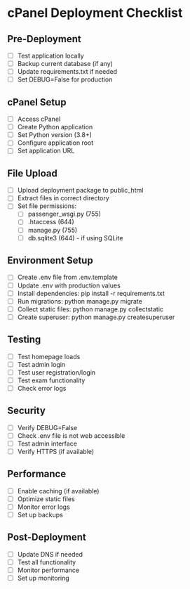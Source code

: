 # cPanel Deployment Checklist

## Pre-Deployment
- [ ] Test application locally
- [ ] Backup current database (if any)
- [ ] Update requirements.txt if needed
- [ ] Set DEBUG=False for production

## cPanel Setup
- [ ] Access cPanel
- [ ] Create Python application
- [ ] Set Python version (3.8+)
- [ ] Configure application root
- [ ] Set application URL

## File Upload
- [ ] Upload deployment package to public_html
- [ ] Extract files in correct directory
- [ ] Set file permissions:
  - [ ] passenger_wsgi.py (755)
  - [ ] .htaccess (644)
  - [ ] manage.py (755)
  - [ ] db.sqlite3 (644) - if using SQLite

## Environment Setup
- [ ] Create .env file from .env.template
- [ ] Update .env with production values
- [ ] Install dependencies: pip install -r requirements.txt
- [ ] Run migrations: python manage.py migrate
- [ ] Collect static files: python manage.py collectstatic
- [ ] Create superuser: python manage.py createsuperuser

## Testing
- [ ] Test homepage loads
- [ ] Test admin login
- [ ] Test user registration/login
- [ ] Test exam functionality
- [ ] Check error logs

## Security
- [ ] Verify DEBUG=False
- [ ] Check .env file is not web accessible
- [ ] Test admin interface
- [ ] Verify HTTPS (if available)

## Performance
- [ ] Enable caching (if available)
- [ ] Optimize static files
- [ ] Monitor error logs
- [ ] Set up backups

## Post-Deployment
- [ ] Update DNS if needed
- [ ] Test all functionality
- [ ] Monitor performance
- [ ] Set up monitoring

